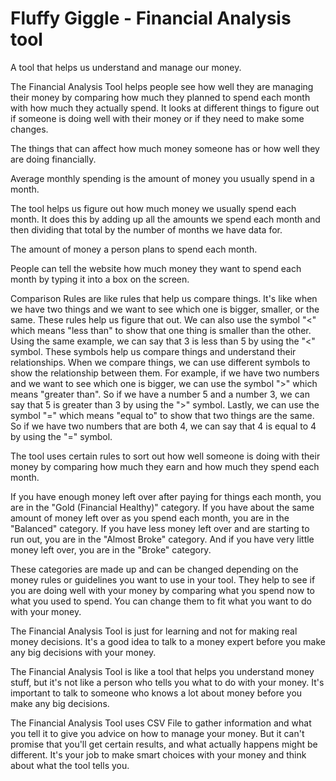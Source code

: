 <h1>Fluffy Giggle - Financial Analysis tool</h1>
A tool that helps us understand and manage our money.

The Financial Analysis Tool helps people see how well they are managing their money by comparing how much they planned to spend each month with how much they actually spend. It looks at different things to figure out if someone is doing well with their money or if they need to make some changes.

The things that can affect how much money someone has or how well they are doing financially.

Average monthly spending is the amount of money you usually spend in a month.

The tool helps us figure out how much money we usually spend each month. It does this by adding up all the amounts we spend each month and then dividing that total by the number of months we have data for.

The amount of money a person plans to spend each month.

People can tell the website how much money they want to spend each month by typing it into a box on the screen.

Comparison Rules are like rules that help us compare things. It's like when we have two things and we want to see which one is bigger, smaller, or the same. These rules help us figure that out. We can also use the symbol "<" which means "less than" to show that one thing is smaller than the other. Using the same example, we can say that 3 is less than 5 by using the "<" symbol. These symbols help us compare things and understand their relationships. When we compare things, we can use different symbols to show the relationship between them. For example, if we have two numbers and we want to see which one is bigger, we can use the symbol ">" which means "greater than". So if we have a number 5 and a number 3, we can say that 5 is greater than 3 by using the ">" symbol. Lastly, we can use the symbol "=" which means "equal to" to show that two things are the same. So if we have two numbers that are both 4, we can say that 4 is equal to 4 by using the "=" symbol.

The tool uses certain rules to sort out how well someone is doing with their money by comparing how much they earn and how much they spend each month.

If you have enough money left over after paying for things each month, you are in the "Gold (Financial Healthy)" category. If you have about the same amount of money left over as you spend each month, you are in the "Balanced" category. If you have less money left over and are starting to run out, you are in the "Almost Broke" category. And if you have very little money left over, you are in the "Broke" category.

These categories are made up and can be changed depending on the money rules or guidelines you want to use in your tool. They help to see if you are doing well with your money by comparing what you spend now to what you used to spend. You can change them to fit what you want to do with your money.

The Financial Analysis Tool is just for learning and not for making real money decisions. It's a good idea to talk to a money expert before you make any big decisions with your money.

The Financial Analysis Tool is like a tool that helps you understand money stuff, but it's not like a person who tells you what to do with your money. It's important to talk to someone who knows a lot about money before you make any big decisions.

The Financial Analysis Tool uses CSV File to gather information and what you tell it to give you advice on how to manage your money. But it can't promise that you'll get certain results, and what actually happens might be different. It's your job to make smart choices with your money and think about what the tool tells you.
